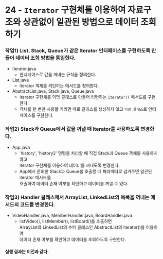 24 - `Iterator` 구현체를 이용하여 자료구조와 상관없이 일관된 방법으로 데이터 조회하기
===

### 작업1) List, Stack, Queue가 같은 Iterator 인터페이스를 구현하도록 만들어 데이터 조회 방법을 통일한다.

- Iterator.java   
    - 인터페이스로 값을 꺼내는 규칙을 정의한다.   
- List.java
    - Iterator 객체를 리턴하는 메서드를 정의한다.   
- AbstractList.java, Stack.java, Queue.java
    - Iterator 구현체를 익명 클래스로 만들어 리턴하는 `iterator()` 메서드를 구현한다.   
    - 객체를 한 번만 사용할 거라면 따로 클래스를 생성하지 않고 `익명 클래스`로 인터페이스를 구현한다.   

### 작업2) Stack과 Queue에서 값을 꺼낼 때 Iterator를 사용하도록 변경한다.

- App.java
    - 'history', 'history2' 명령을 처리할 때 직접 Stack과 Queue 객체를 사용하지 않고   
    Iterator 구현체를 이용하여 데이터를 꺼내도록 변경한다.
    - App에서 준비한 Stack과 Queue를 호출할 때 파라미터로 넘겨주면 일관된 iterator 메서드를   
             호출하여 데이터 존재 여부를 확인하고 데이터를 꺼낼 수 있다.

### 작업3) Handler 클래스에서 ArrayList, LinkedList의 목록을 꺼내는 메서드의 코드를 변경한다.

- VideoHandler.java, MemberHandler.java, BoardHandler.java
     - listVideo(), listMember(), listBoard()를 호출하면   
     ArrayList와 LinkedList의 수퍼 클래스인 AbstractList의 iterator()를 이용하여   
           데이터 존재 여부를 확인하고 데이터를 조회하도록 구현한다.
           
#### 실행 결과는 이전과 같다.